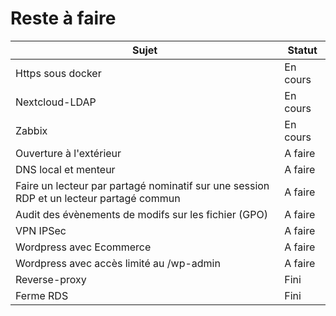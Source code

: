 # Reste à faire 
| Sujet  | Statut |
| ------------- | ------------- |
| Https sous docker  | En cours  |
| Nextcloud-LDAP  | En cours  |
| Zabbix  | En cours  |
| Ouverture à l'extérieur  | A faire  |
| DNS local et menteur  | A faire  |
| Faire un lecteur par partagé nominatif sur une session RDP et un lecteur partagé commun  | A faire  |
| Audit des évènements de modifs sur les fichier (GPO)  | A faire  |
| VPN IPSec  | A faire  |
| Wordpress avec Ecommerce  | A faire  |
| Wordpress avec accès limité au /wp-admin  | A faire  |
| Reverse-proxy  | Fini  |
| Ferme RDS  | Fini  |
